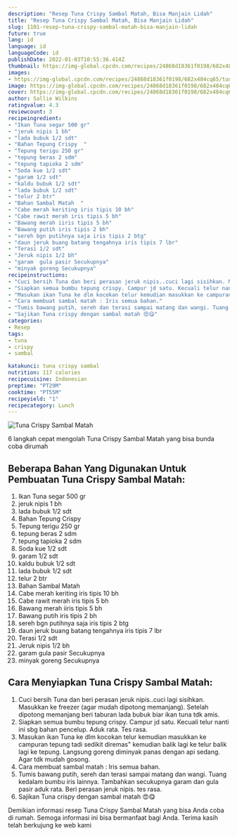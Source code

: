 ```yaml
---
description: "Resep Tuna Crispy Sambal Matah, Bisa Manjain Lidah"
title: "Resep Tuna Crispy Sambal Matah, Bisa Manjain Lidah"
slug: 1101-resep-tuna-crispy-sambal-matah-bisa-manjain-lidah
future: true
lang: id
language: id
languageCode: id
publishDate: 2022-01-03T10:55:36.414Z 
thumbnail: https://img-global.cpcdn.com/recipes/24868d18361f0198/682x484cq65/tuna-crispy-sambal-matah-foto-resep-utama.png
images:
- https://img-global.cpcdn.com/recipes/24868d18361f0198/682x484cq65/tuna-crispy-sambal-matah-foto-resep-utama.png
image: https://img-global.cpcdn.com/recipes/24868d18361f0198/682x484cq65/tuna-crispy-sambal-matah-foto-resep-utama.png
cover: https://img-global.cpcdn.com/recipes/24868d18361f0198/682x484cq65/tuna-crispy-sambal-matah-foto-resep-utama.png
author: Sallie Wilkins
ratingvalue: 4.3
reviewcount: 3
recipeingredient:
- "Ikan Tuna segar 500 gr"
- "jeruk nipis 1 bh"
- "lada bubuk 1/2 sdt"
- "Bahan Tepung Crispy  "
- "Tepung terigu 250 gr"
- "tepung beras 2 sdm"
- "tepung tapioka 2 sdm"
- "Soda kue 1/2 sdt"
- "garam 1/2 sdt"
- "kaldu bubuk 1/2 sdt"
- "lada bubuk 1/2 sdt"
- "telur 2 btr"
- "Bahan Sambal Matah  "
- "Cabe merah keriting iris tipis 10 bh"
- "Cabe rawit merah iris tipis 5 bh"
- "Bawang merah iiris tipis 5 bh"
- "Bawang putih iris tipis 2 bh"
- "sereh bgn putihnya saja iris tipis 2 btg"
- "daun jeruk buang batang tengahnya iris tipis 7 lbr"
- "Terasi 1/2 sdt"
- "Jeruk nipis 1/2 bh"
- "garam  gula pasir Secukupnya"
- "minyak goreng Secukupnya"
recipeinstructions:
- "Cuci bersih Tuna dan beri perasan jeruk nipis..cuci lagi sisihkan. Masukkan ke freezer (agar mudah dipotong memanjang). Setelah dipotong memanjang beri taburan lada bubuk biar ikan tuna tdk amis."
- "Siapkan semua bumbu tepung crispy. Campur jd satu. Kecuali telur nanti ini sbg bahan pencelup. Aduk rata. Tes rasa."
- "Masukan ikan Tuna ke dlm kocokan telur kemudian masukkan ke campuran tepung tadi sedikit diremas&#34; kemudian balik lagi ke telur balik lagi ke tepung. Langsung goreng diminyak panas dengan api sedang. Agar tdk mudah gosong."
- "Cara membuat sambal matah : Iris semua bahan."
- "Tumis bawang putih, sereh dan terasi sampai matang dan wangi. Tuang kedalam bumbu iris lainnya. Tambahkan secukupnya garam dan gula pasir aduk rata. Beri perasan jeruk nipis. tes rasa."
- "Sajikan Tuna crispy dengan sambal matah 😍😋"
categories:
- Resep
tags:
- tuna
- crispy
- sambal

katakunci: tuna crispy sambal 
nutrition: 117 calories
recipecuisine: Indonesian
preptime: "PT29M"
cooktime: "PT55M"
recipeyield: "1"
recipecategory: Lunch
---
```



![Tuna Crispy Sambal Matah](https://img-global.cpcdn.com/recipes/24868d18361f0198/682x484cq65/tuna-crispy-sambal-matah-foto-resep-utama.png)

6 langkah cepat mengolah  Tuna Crispy Sambal Matah yang bisa bunda coba dirumah

<!--inarticleads1-->

## Beberapa Bahan Yang Digunakan Untuk Pembuatan Tuna Crispy Sambal Matah:

1. Ikan Tuna segar 500 gr
1. jeruk nipis 1 bh
1. lada bubuk 1/2 sdt
1. Bahan Tepung Crispy  
1. Tepung terigu 250 gr
1. tepung beras 2 sdm
1. tepung tapioka 2 sdm
1. Soda kue 1/2 sdt
1. garam 1/2 sdt
1. kaldu bubuk 1/2 sdt
1. lada bubuk 1/2 sdt
1. telur 2 btr
1. Bahan Sambal Matah  
1. Cabe merah keriting iris tipis 10 bh
1. Cabe rawit merah iris tipis 5 bh
1. Bawang merah iiris tipis 5 bh
1. Bawang putih iris tipis 2 bh
1. sereh bgn putihnya saja iris tipis 2 btg
1. daun jeruk buang batang tengahnya iris tipis 7 lbr
1. Terasi 1/2 sdt
1. Jeruk nipis 1/2 bh
1. garam  gula pasir Secukupnya
1. minyak goreng Secukupnya



<!--inarticleads2-->

## Cara Menyiapkan Tuna Crispy Sambal Matah:

1. Cuci bersih Tuna dan beri perasan jeruk nipis..cuci lagi sisihkan. Masukkan ke freezer (agar mudah dipotong memanjang). Setelah dipotong memanjang beri taburan lada bubuk biar ikan tuna tdk amis.
1. Siapkan semua bumbu tepung crispy. Campur jd satu. Kecuali telur nanti ini sbg bahan pencelup. Aduk rata. Tes rasa.
1. Masukan ikan Tuna ke dlm kocokan telur kemudian masukkan ke campuran tepung tadi sedikit diremas&#34; kemudian balik lagi ke telur balik lagi ke tepung. Langsung goreng diminyak panas dengan api sedang. Agar tdk mudah gosong.
1. Cara membuat sambal matah : Iris semua bahan.
1. Tumis bawang putih, sereh dan terasi sampai matang dan wangi. Tuang kedalam bumbu iris lainnya. Tambahkan secukupnya garam dan gula pasir aduk rata. Beri perasan jeruk nipis. tes rasa.
1. Sajikan Tuna crispy dengan sambal matah 😍😋




Demikian informasi  resep Tuna Crispy Sambal Matah   yang bisa Anda coba di rumah. Semoga informasi ini bisa bermanfaat bagi Anda. Terima kasih telah berkujung ke web kami
